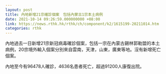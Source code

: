 ```yaml
---
layout: post
title: 內地新增21宗確診個案　包括內蒙古1宗本土病例
date: 2021-10-14 09:26:59.000000000 +08:00
link: https://news.rthk.hk/rthk/ch/component/k2/1615199-20211014.htm
categories: rthk
---
```


內地過去一日新增21宗新冠病毒確診個案，包括一宗在內蒙古錫林郭勒盟的本土病例，20宗境外輸入個案分別來自雲南，天津，山東，廣東等地。沒有新增死亡個案。

內地至今有96478人確診，4636名患者死亡，超過91200人康復出院。
